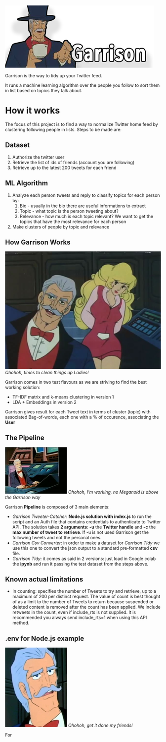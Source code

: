 ![logo](.github/images/logo.png)

Garrison is the way to tidy up your Twitter feed.

It runs a machine learning algorithm over the people you follow to sort them in list based on topics they talk about.

# How it works
The focus of this project is to find a way to normalize Twitter home feed by clustering following people in lists. Steps to be made are:

## Dataset
1. Authorize the twitter user
2. Retrieve the list of ids of friends (account you are following)
3. Retrieve up to the latest 200 tweets for each friend

## ML Algorithm
1. Analyze each person tweets and reply to classify topics for each person by:
    1. Bio - usually in the bio there are useful informations to extract
    2. Topic - what topic is the person tweeting about?
    3. Relevance - how much is each topic relevant? We want to get the topics that have the most relevance for each person
3. Make clusters of people by topic and relevance

## How Garrison Works
![works](.github/images/garrison_works.jpg)
*Ohohoh, times to clean things up Ladies!*

Garrison comes in two test flavours as we are striving to find the best working solution: 
- TF-IDF matrix and k-means clustering in version 1
- LDA + Embeddings in version 2

Garrison gives result for each Tweet text in terms of cluster (topic) with associated Bag-of-words, each one with a % of occurence, associating the **User**

## The Pipeline
![works](.github/images/garrison_pipeline.jpg)
*Ohohoh, I'm working, no Meganoid is above the Garrison way*

Garrison **Pipeline** is composed of 3 main elements:
- *Garrison Tweeter-Catcher*: **Node.js solution with index.js** to run the script and an Auth file that contains credentials to authenticate to Twitter API.
  The solution takes **2 arguments**: **-u** the **Twitter handle** and **-c** the **max number of tweet to retrieve**. If -u is not used Garrison get the following tweets and not the personal ones.
- *Garrison Csv Converter*: in order to make a dataset for *Garrison Tidy* we use this one to convert the json output to a standard pre-formatted **csv** file.
- *Garrison Tidy*: it comes as said in 2 versions: just load in Google colab the **ipynb** and run it passing the test dataset from the steps above.

## Known actual limitations

- In counting: specifies the number of Tweets to try and retrieve, up to a maximum of 200 per distinct request. The value of count is best thought of as a limit to the number of Tweets to return because suspended or deleted content is removed after the count has been applied. We include retweets in the count, even if include_rts is not supplied. It is recommended you always send include_rts=1 when using this API method.

## .env for Node.js example
![works](.github/images/garrison_env.jpg)
*Ohohoh, get it done my friends!*

For
